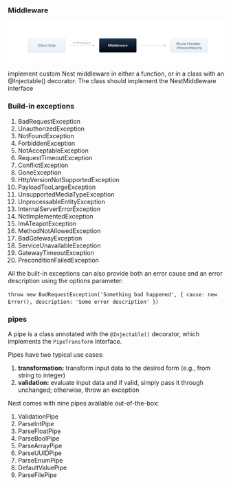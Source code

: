 ### Middleware

![](./images/middleware.png)

implement custom Nest middleware in either a function, or in a class with an @Injectable() decorator. The class should implement the NestMiddleware interface



### Build-in exceptions

1. BadRequestException
2. UnauthorizedException
3. NotFoundException
4. ForbiddenException
5. NotAcceptableException
6. RequestTimeoutException
7. ConflictException
8. GoneException
9. HttpVersionNotSupportedException
10. PayloadTooLargeException
11. UnsupportedMediaTypeException
12. UnprocessableEntityException
13. InternalServerErrorException
14. NotImplementedException
15. ImATeapotException
16. MethodNotAllowedException
17. BadGatewayException
18. ServiceUnavailableException
19. GatewayTimeoutException
20. PreconditionFailedException

All the built-in exceptions can also provide both an error cause and an error description using the options parameter:

```throw new BadRequestException('Something bad happened', { cause: new Error(), description: 'Some error description' })```


### pipes

A pipe is a class annotated with the `@Injectable()` decorator, which implements the `PipeTransform` interface.

Pipes have two typical use cases:

1. **transformation:** transform input data to the desired form (e.g., from string to integer)
2. **validation:** evaluate input data and if valid, simply pass it through unchanged; otherwise, throw an exception


Nest comes with nine pipes available out-of-the-box:

1. ValidationPipe
2. ParseIntPipe
3. ParseFloatPipe
4. ParseBoolPipe
5. ParseArrayPipe
6. ParseUUIDPipe
7. ParseEnumPipe
8. DefaultValuePipe
9. ParseFilePipe


